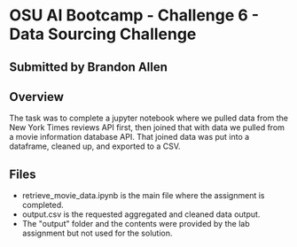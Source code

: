 # OSU AI Bootcamp - Challenge 6 - Data Sourcing Challenge
## Submitted by Brandon Allen
## Overview
The task was to complete a jupyter notebook where we pulled data from the New York Times reviews API first, then joined that with data we pulled from a movie information database API.  That joined data was put into a dataframe, cleaned up, and exported to a CSV.
## Files
- retrieve_movie_data.ipynb is the main file where the assignment is completed.
- output.csv is the requested aggregated and cleaned data output.
- The "output" folder and the contents were provided by the lab assignment but not used for the solution.
